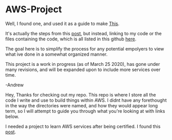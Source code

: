 # AWS-Project


Well, I found one, and used it as a guide to make [This](https://github.com/Andrews-repo/AWS-Project/blob/master/gitignore.md).

It's actually the steps from this [post](https://www.reddit.com/r/sysadmin/comments/8inzn5/so_you_want_to_learn_aws_aka_how_do_i_learn_to_be/), but instead, linking to my code or the files containing the code, which is all listed in this github [here](https://github.com/Andrews-repo/AWS-Project).

The goal here is to simplify the process for any potential empolyers to view what ive done in a somewhat organized manner. 

This project is a work in progress (as of March 25 2020), has gone under many revisions, and will be expanded upon to include more services over time.

-Andrew


Hey,
Thanks for checking out my repo.
This repo is where I store all the code I write and use to build things within AWS.
I didnt have any forethought in the way the directories were named, and how they would appear long term, so I will attempt to guide you through what you're looking at with links below. 


I needed a project to learn AWS services after being certified. I found this [post](https://www.reddit.com/r/sysadmin/comments/8inzn5/so_you_want_to_learn_aws_aka_how_do_i_learn_to_be/). 

